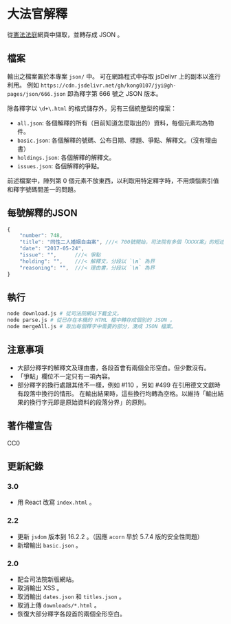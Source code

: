 大法官解釋
===================
從[憲法法庭](https://cons.judicial.gov.tw/judcurrent.aspx?fid=2195)網頁中擷取，並轉存成 JSON 。

## 檔案
輸出之檔案置於本專案 `json/` 中。
可在網路程式中存取 jsDelivr 上的副本以進行利用。
例如 `https://cdn.jsdelivr.net/gh/kong0107/jyi@gh-pages/json/666.json` 即為釋字第 666 號之 JSON 版本。

除各釋字以 `\d+\.html` 的格式儲存外，另有三個統整型的檔案：
* `all.json`: 各個解釋的所有（目前知道怎麼取出的）資料，每個元素均為物件。
* `basic.json`: 各個解釋的號碼、公布日期、標題、爭點、解釋文。（沒有理由書）
* `holdings.json`: 各個解釋的解釋文。
* `issues.json`: 各個解釋的爭點。

前述檔案中，陣列第 0 個元素不放東西，以利取用特定釋字時，不用煩惱索引值和釋字號碼間差一的問題。

## 每號解釋的JSON
```js
{
	"number": 748,
	"title": "同性二人婚姻自由案", ///< 700號開始，司法院有多個「XXXX案」的短述
	"date": "2017-05-24",
	"issue": "",      ///< 爭點
	"holding": "",    ///< 解釋文，分段以 `\n` 為界
	"reasoning": "",  ///< 理由書，分段以 `\n` 為界
}
```

## 執行
```bash
node download.js # 從司法院網站下載全文。
node parse.js # 從已存在本機的 HTML 檔中轉存成個別的 JSON 。
node mergeAll.js # 取出每個釋字中需要的部分，湊成 JSON 檔案。
```

## 注意事項
* 大部分釋字的解釋文及理由書，各段首會有兩個全形空白。但少數沒有。
* 「爭點」欄位不一定只有一項內容。
* 部分釋字的換行處跟其他不一樣，例如 #110 ，另如 #499 在引用德文文獻時有段落中換行的情形。
  在輸出結果時，這些換行均轉為空格。以維持「輸出結果的換行字元即是原始資料的段落分界」的原則。

## 著作權宣告
CC0

## 更新紀錄

### 3.0
* 用 React 改寫 `index.html` 。

### 2.2
* 更新 `jsdom` 版本到 16.2.2 。（因應 `acorn` 早於 5.7.4 版的安全性問題）
* 新增輸出 `basic.json` 。

### 2.0
* 配合司法院新版網站。
* 取消輸出 XSS 。
* 取消輸出 `dates.json` 和 `titles.json` 。
* 取消上傳 `downloads/*.html` 。
* 恢復大部分釋字各段首的兩個全形空白。

